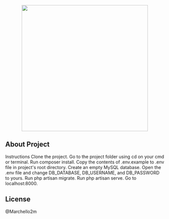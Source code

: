 <p align="center"><a href="https://laravel.com" target="_blank"><img src="https://raw.githubusercontent.com/laravel/art/master/logo-lockup/5%20SVG/2%20CMYK/1%20Full%20Color/laravel-logolockup-cmyk-red.svg" width="400"></a></p>


## About Project

Instructions
Clone the project.
Go to the project folder using cd on your cmd or terminal.
Run composer install.
Copy the contents of .env.example to .env file in project's root directory.
Create an empty MySQL database.
Open the .env file and change DB_DATABASE, DB_USERNAME, and DB_PASSWORD to yours.
Run php artisan migrate.
Run php artisan serve.
Go to localhost:8000.


## License

@Marchello2m
